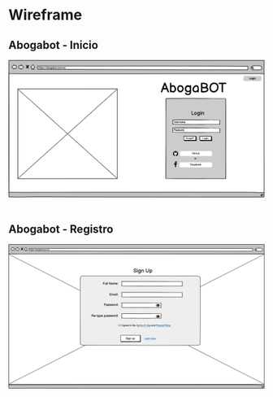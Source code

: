 # Wireframe

## Abogabot - Inicio
<div style="text-align:center">
    <img src="./assets/Inicio.png"/>
</div>

<br>

## Abogabot - Registro
<div style="text-align:center">
    <img src="./assets/register.png"/>
</div>

